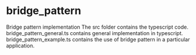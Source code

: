 # bridge_pattern
Bridge pattern implementation
The src folder contains the typescript code.
bridge_pattern_general.ts contains general implementation in typescript.
bridge_pattern_example.ts contains the use of bridge pattern in a particular application.
